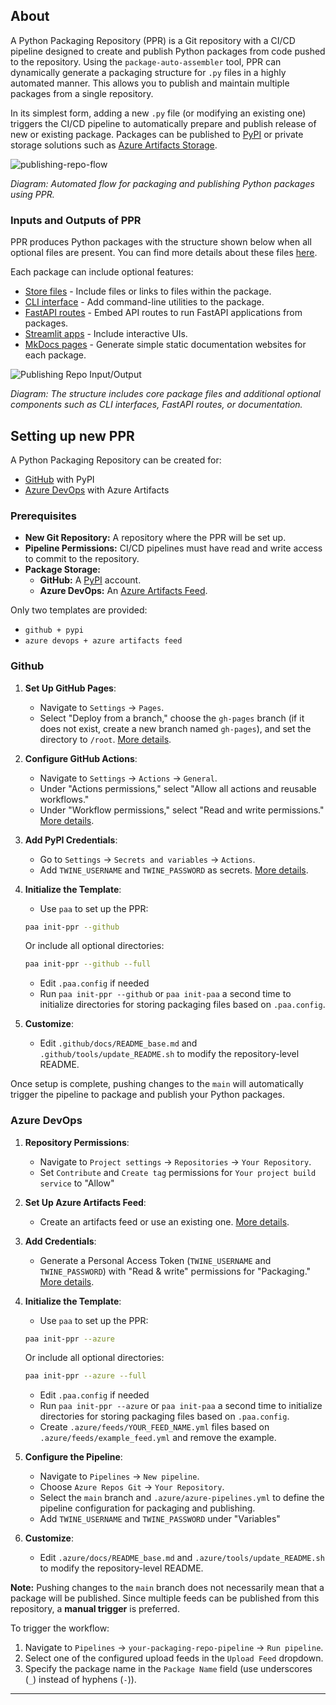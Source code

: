 ## About

A Python Packaging Repository (PPR) is a Git repository with a CI/CD pipeline designed to create and publish Python packages from code pushed to the repository. Using the `package-auto-assembler` tool, PPR can dynamically generate a packaging structure for `.py` files in a highly automated manner. This allows you to publish and maintain multiple packages from a single repository.

In its simplest form, adding a new `.py` file (or modifying an existing one) triggers the CI/CD pipeline to automatically prepare and publish release of new or existing package. Packages can be published to [PyPI](https://pypi.org/) or private storage solutions such as [Azure Artifacts Storage](https://learn.microsoft.com/en-us/azure/devops/artifacts/start-using-azure-artifacts?view=azure-devops).

![publishing-repo-flow](package_auto_assembler-usage.png)

*Diagram: Automated flow for packaging and publishing Python packages using PPR.*

### Inputs and Outputs of PPR

PPR produces Python packages with the structure shown below when all optional files are present. You can find more details about these files [here](https://kiril-mordan.github.io/reusables/package_auto_assembler/description/#7-assembling-setup-directory).

Each package can include optional features:

- [Store files](https://kiril-mordan.github.io/reusables/package_auto_assembler/description/#13-adding-artifacts-to-packages) - Include files or links to files within the package.
- [CLI interface](https://kiril-mordan.github.io/reusables/package_auto_assembler/description/#10-adding-cli-interfaces) - Add command-line utilities to the package.
- [FastAPI routes](https://kiril-mordan.github.io/reusables/package_auto_assembler/description/#11-adding-routes-and-running-fastapi-application) - Embed API routes to run FastAPI applications from packages.
- [Streamlit apps](https://kiril-mordan.github.io/reusables/package_auto_assembler/description/#12-adding-ui-and-running-streamlit-application) - Include interactive UIs.
- [MkDocs pages](https://kiril-mordan.github.io/reusables/package_auto_assembler/description/#15-making-simple-mkdocs-site) - Generate simple static documentation websites for each package.

![Publishing Repo Input/Output](package_auto_assembler-input_output_files.png)

*Diagram: The structure includes core package files and additional optional components such as CLI interfaces, FastAPI routes, or documentation.*



## Setting up new PPR

A Python Packaging Repository can be created for:
- [GitHub](https://github.com/) with PyPI
- [Azure DevOps](https://azure.microsoft.com/en-us/products/devops) with Azure Artifacts

### Prerequisites

- **New Git Repository:** A repository where the PPR will be set up.
- **Pipeline Permissions:** CI/CD pipelines must have read and write access to commit to the repository.
- **Package Storage:**
    - **GitHub:** A [PyPI](https://pypi.org/) account.
    - **Azure DevOps:** An [Azure Artifacts Feed](https://learn.microsoft.com/en-us/azure/devops/artifacts/concepts/feeds?view=azure-devops).

Only two templates are provided:
- `github + pypi`
- `azure devops + azure artifacts feed`

### Github

1. **Set Up GitHub Pages**:
    - Navigate to `Settings` -> `Pages`.
    - Select "Deploy from a branch," choose the `gh-pages` branch (if it does not exist, create a new branch named `gh-pages`), and set the directory to `/root`. [More details](https://docs.github.com/en/pages/quickstart).

2. **Configure GitHub Actions**:
    - Navigate to `Settings` -> `Actions` -> `General`.
    - Under "Actions permissions," select "Allow all actions and reusable workflows."
    - Under "Workflow permissions," select "Read and write permissions." [More details](https://docs.github.com/en/repositories/managing-your-repositorys-settings-and-features/enabling-features-for-your-repository/managing-github-actions-settings-for-a-repository).

3. **Add PyPI Credentials**:
    - Go to `Settings` -> `Secrets and variables` -> `Actions`.
    - Add `TWINE_USERNAME` and `TWINE_PASSWORD` as secrets. [More details](https://pypi.org/help/#apitoken).

4. **Initialize the Template**:
    - Use `paa` to set up the PPR:
     ``` bash
     paa init-ppr --github
     ```
     
     Or include all optional directories:

     ``` bash
     paa init-ppr --github --full
     ```

    - Edit `.paa.config` if needed
    - Run `paa init-ppr --github` or `paa init-paa` a second time to initialize directories for storing packaging files based on `.paa.config`.

5. **Customize**:
    - Edit `.github/docs/README_base.md` and `.github/tools/update_README.sh` to modify the repository-level README.

Once setup is complete, pushing changes to the `main` will automatically trigger the pipeline to package and publish your Python packages.

### Azure DevOps


1. **Repository Permissions**:
    - Navigate to `Project settings` -> `Repositories` -> `Your Repository`.
    - Set `Contribute` and `Create tag` permissions for `Your project build service` to "Allow"

2. **Set Up Azure Artifacts Feed**:
    - Create an artifacts feed or use an existing one. [More details](https://learn.microsoft.com/en-us/azure/devops/artifacts/quickstarts/python-packages?view=azure-devops&tabs=Windows).


3. **Add Credentials**:
    - Generate a Personal Access Token (`TWINE_USERNAME` and `TWINE_PASSWORD`) with "Read & write" permissions for "Packaging." [More details](https://learn.microsoft.com/en-us/azure/devops/organizations/accounts/use-personal-access-tokens-to-authenticate?view=azure-devops).


4. **Initialize the Template**:
    - Use `paa` to set up the PPR:

    ``` bash
    paa init-ppr --azure
    ```
     
    Or include all optional directories:

    ``` bash
    paa init-ppr --azure --full
    ```

    - Edit `.paa.config` if needed
    - Run `paa init-ppr --azure` or `paa init-paa` a second time to initialize  directories for storing packaging files based on `.paa.config`.
    - Create `.azure/feeds/YOUR_FEED_NAME.yml` files based on `.azure/feeds/example_feed.yml` and remove the example.

5. **Configure the Pipeline**:

    - Navigate to `Pipelines` -> `New pipeline`.
    - Choose `Azure Repos Git` -> `Your Repository`.
    - Select the `main` branch and `.azure/azure-pipelines.yml` to define the pipeline configuration for packaging and publishing.
    - Add `TWINE_USERNAME` and `TWINE_PASSWORD` under "Variables"

6. **Customize**:

    - Edit `.azure/docs/README_base.md` and `.azure/tools/update_README.sh` to modify the repository-level README.

**Note:** Pushing changes to the `main` branch does not necessarily mean that a package will be published. Since multiple feeds can be published from this repository, a **manual trigger** is preferred.

To trigger the workflow:

1. Navigate to `Pipelines` -> `your-packaging-repo-pipeline` -> `Run pipeline`.
2. Select one of the configured upload feeds in the `Upload Feed` dropdown.
3. Specify the package name in the `Package Name` field (use underscores (`_`) instead of hyphens (`-`)).

---

